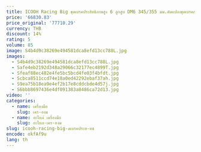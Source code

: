 ```yaml
---
title: ICOOH Racing Big ชุดเบรคประสิทธิภาพสูง 6 ลูกสูบ DM6 345/355 มม.ดัดแปลงชุดเบรคสําหรับ Toyota HILUX Geely Coolray
price: '66830.83'
price_original: '77710.29'
currency: THB
discount: 14%
rating: 5
volume: 85
image: S4b4d9c38269e494581dca8efd13cc788L.jpg
images:
  - S4b4d9c38269e494581dca8efd13cc788L.jpg
  - Safe4eb2192d348a29066c32177ec4899T.jpg
  - Sfeaf88ec482e4fe5bc5bcd4fe03f4bfdt.jpg
  - Scbca8511ccd74e18a0ed42292ebaf37ah.jpg
  - S9ea75b18ea9e4ef2b17e8cddcbde4d57j.jpg
  - S6bbb8697436e4df091383a8486ca72d13.jpg
video: ''
categories:
  - name: เครื่องมือ
    slug: เคร-องม
  - name: อะไหล่ เครื่องมือ
    slug: อะไหล-เคร-องม
slug: icooh-racing-big-ดเบรคประส-ทธ
encode: okfAf9u
lang: th
---
```

  